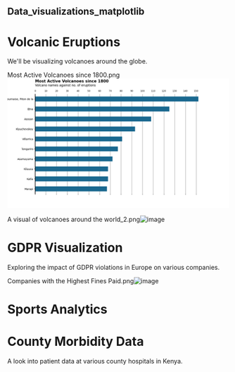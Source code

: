 ## Data_visualizations_matplotlib

# Volcanic Eruptions

We'll be visualizing volcanoes around the globe.

Most Active Volcanoes since 1800.png ![volcanic](https://github.com/Ds2023/Data_visualizations_Python/blob/main/Images/Most%20Active%20Volcanoes%20since%201800.png)

A visual of volcanoes around the world_2.png![image](https://github.com/Ds2023/Data_visualizations_Python/blob/main/Images/A%20visual%20of%20volcanoes%20around%20the%20world_2%20(1).png)

# GDPR Visualization

Exploring the impact of GDPR violations in Europe on various companies.

Companies with the Highest Fines Paid.png![image](https://github.com/Ds2023/Data_visualizations_matplotlib/assets/122088127/e9e72797-78cf-446b-9f6a-1e0112428b28)

# Sports Analytics

# County Morbidity Data

A look into patient data at various county hospitals in Kenya.
